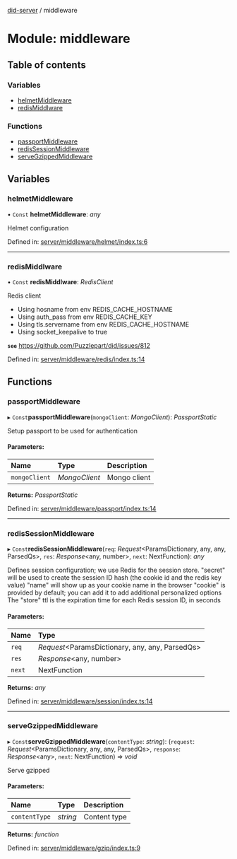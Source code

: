 [did-server](../README.md) / middleware

# Module: middleware

## Table of contents

### Variables

- [helmetMiddleware](middleware.md#helmetmiddleware)
- [redisMiddlware](middleware.md#redismiddlware)

### Functions

- [passportMiddleware](middleware.md#passportmiddleware)
- [redisSessionMiddleware](middleware.md#redissessionmiddleware)
- [serveGzippedMiddleware](middleware.md#servegzippedmiddleware)

## Variables

### helmetMiddleware

• `Const` **helmetMiddleware**: *any*

Helmet configuration

Defined in: [server/middleware/helmet/index.ts:6](https://github.com/Puzzlepart/did/blob/7445431d/server/middleware/helmet/index.ts#L6)

___

### redisMiddlware

• `Const` **redisMiddlware**: *RedisClient*

Redis client

- Using hosname from env REDIS_CACHE_HOSTNAME
- Using auth_pass from env REDIS_CACHE_KEY
- Using tls.servername from env REDIS_CACHE_HOSTNAME
- Using socket_keepalive to true

**`see`** https://github.com/Puzzlepart/did/issues/812

Defined in: [server/middleware/redis/index.ts:14](https://github.com/Puzzlepart/did/blob/7445431d/server/middleware/redis/index.ts#L14)

## Functions

### passportMiddleware

▸ `Const`**passportMiddleware**(`mongoClient`: *MongoClient*): *PassportStatic*

Setup passport to be used for authentication

#### Parameters:

Name | Type | Description |
:------ | :------ | :------ |
`mongoClient` | *MongoClient* | Mongo client    |

**Returns:** *PassportStatic*

Defined in: [server/middleware/passport/index.ts:14](https://github.com/Puzzlepart/did/blob/7445431d/server/middleware/passport/index.ts#L14)

___

### redisSessionMiddleware

▸ `Const`**redisSessionMiddleware**(`req`: *Request*<ParamsDictionary, any, any, ParsedQs\>, `res`: *Response*<any, number\>, `next`: NextFunction): *any*

Defines session configuration; we use Redis for the session store.
"secret" will be used to create the session ID hash (the cookie id and the redis key value)
"name" will show up as your cookie name in the browser
"cookie" is provided by default; you can add it to add additional personalized options
The "store" ttl is the expiration time for each Redis session ID, in seconds

#### Parameters:

Name | Type |
:------ | :------ |
`req` | *Request*<ParamsDictionary, any, any, ParsedQs\> |
`res` | *Response*<any, number\> |
`next` | NextFunction |

**Returns:** *any*

Defined in: [server/middleware/session/index.ts:14](https://github.com/Puzzlepart/did/blob/7445431d/server/middleware/session/index.ts#L14)

___

### serveGzippedMiddleware

▸ `Const`**serveGzippedMiddleware**(`contentType`: *string*): (`request`: *Request*<ParamsDictionary, any, any, ParsedQs\>, `response`: *Response*<any\>, `next`: NextFunction) => *void*

Serve gzipped

#### Parameters:

Name | Type | Description |
:------ | :------ | :------ |
`contentType` | *string* | Content type    |

**Returns:** *function*

Defined in: [server/middleware/gzip/index.ts:9](https://github.com/Puzzlepart/did/blob/7445431d/server/middleware/gzip/index.ts#L9)
